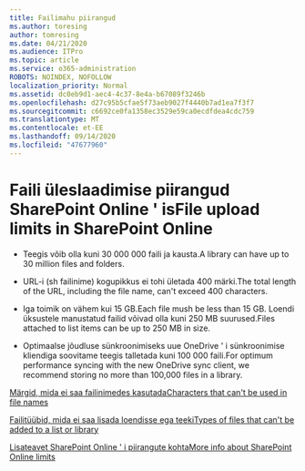```yaml
---
title: Failimahu piirangud
ms.author: toresing
author: tomresing
ms.date: 04/21/2020
ms.audience: ITPro
ms.topic: article
ms.service: o365-administration
ROBOTS: NOINDEX, NOFOLLOW
localization_priority: Normal
ms.assetid: dc0eb9d1-aec4-4c37-8e4a-b67089f3246b
ms.openlocfilehash: d27c95b5cfae5f73aeb9027f4440b7ad1ea7f3f7
ms.sourcegitcommit: c6692ce0fa1358ec3529e59ca0ecdfdea4cdc759
ms.translationtype: MT
ms.contentlocale: et-EE
ms.lasthandoff: 09/14/2020
ms.locfileid: "47677960"
---
```

# <a name="file-upload-limits-in-sharepoint-online"></a><span data-ttu-id="160c2-102">Faili üleslaadimise piirangud SharePoint Online ' is</span><span class="sxs-lookup"><span data-stu-id="160c2-102">File upload limits in SharePoint Online</span></span>

- <span data-ttu-id="160c2-103">Teegis võib olla kuni 30 000 000 faili ja kausta.</span><span class="sxs-lookup"><span data-stu-id="160c2-103">A library can have up to 30 million files and folders.</span></span>
    
- <span data-ttu-id="160c2-104">URL-i (sh failinime) kogupikkus ei tohi ületada 400 märki.</span><span class="sxs-lookup"><span data-stu-id="160c2-104">The total length of the URL, including the file name, can't exceed 400 characters.</span></span>
    
- <span data-ttu-id="160c2-105">Iga toimik on vähem kui 15 GB.</span><span class="sxs-lookup"><span data-stu-id="160c2-105">Each file mush be less than 15 GB.</span></span> <span data-ttu-id="160c2-106">Loendi üksustele manustatud failid võivad olla kuni 250 MB suurused.</span><span class="sxs-lookup"><span data-stu-id="160c2-106">Files attached to list items can be up to 250 MB in size.</span></span>
    
- <span data-ttu-id="160c2-107">Optimaalse jõudluse sünkroonimiseks uue OneDrive ' i sünkroonimise kliendiga soovitame teegis talletada kuni 100 000 faili.</span><span class="sxs-lookup"><span data-stu-id="160c2-107">For optimum performance syncing with the new OneDrive sync client, we recommend storing no more than 100,000 files in a library.</span></span> 
    
[<span data-ttu-id="160c2-108">Märgid, mida ei saa failinimedes kasutada</span><span class="sxs-lookup"><span data-stu-id="160c2-108">Characters that can't be used in file names</span></span>](https://go.microsoft.com/fwlink/?linkid=866430)
  
[<span data-ttu-id="160c2-109">Failitüübid, mida ei saa lisada loendisse ega teeki</span><span class="sxs-lookup"><span data-stu-id="160c2-109">Types of files that can't be added to a list or library</span></span>](https://go.microsoft.com/fwlink/?linkid=273757)
  
[<span data-ttu-id="160c2-110">Lisateavet SharePoint Online ' i piirangute kohta</span><span class="sxs-lookup"><span data-stu-id="160c2-110">More info about SharePoint Online limits</span></span>](https://go.microsoft.com/fwlink/?linkid=271273)
  

